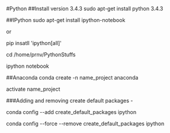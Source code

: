 #Python
##Install version 3.4.3
sudo apt-get install python 3.4.3

##IPython
sudo apt-get install ipython-notebook

or

pip insatll 'ipython[all]'


cd /home/prnv/PythonStuffs

ipython notebook

##Anaconda
conda create -n name_project anaconda

activate name_project

###Adding and removing create default packages -

conda config --add create_default_packages ipython

conda config --force --remove create_default_packages ipython

